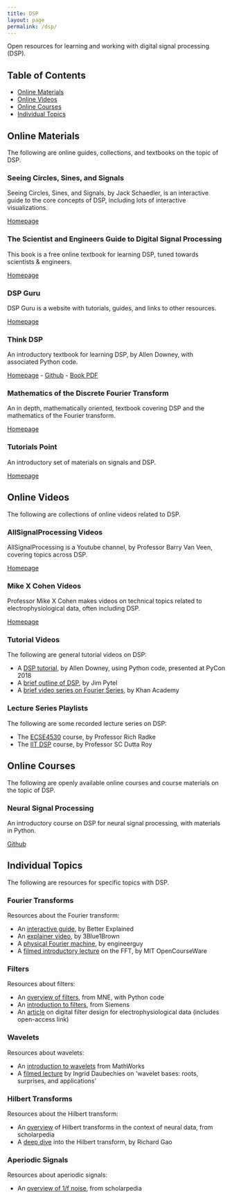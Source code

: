 ```yaml
---
title: DSP
layout: page
permalink: /dsp/
---
```


Open resources for learning and working with digital signal processing (DSP).

## Table of Contents

- [Online Materials](#online-materials)
- [Online Videos](#online-videos)
- [Online Courses](#online-courses)
- [Individual Topics](#individual-topics)

## Online Materials

The following are online guides, collections, and textbooks on the topic of DSP. 

### Seeing Circles, Sines, and Signals

Seeing Circles, Sines, and Signals, by Jack Schaedler, is an interactive guide to the core concepts of DSP, including lots of interactive visualizations.

[Homepage](https://jackschaedler.github.io/circles-sines-signals/)

### The Scientist and Engineers Guide to Digital Signal Processing

This book is a free online textbook for learning DSP, tuned towards scientists & engineers.

[Homepage](https://www.dspguide.com/)

### DSP Guru

DSP Guru is a website with tutorials, guides, and links to other resources.

[Homepage](https://dspguru.com)

### Think DSP

An introductory textbook for learning DSP, by Allen Downey, with associated Python code.

[Homepage](https://greenteapress.com/wp/think-dsp/) -
[Github](https://github.com/AllenDowney/ThinkDSP) -
[Book PDF](https://greenteapress.com/thinkdsp/thinkdsp.pdf)

### Mathematics of the Discrete Fourier Transform

An in depth, mathematically oriented, textbook covering DSP and the mathematics of the Fourier transform.

[Homepage](https://ccrma.stanford.edu/~jos/mdft/mdft.html)

### Tutorials Point

An introductory set of materials on signals and DSP.

[Homepage](https://www.tutorialspoint.com/digital_signal_processing/index.htm)

## Online Videos

The following are collections of online videos related to DSP.

### AllSignalProcessing Videos

AllSignalProcessing is a Youtube channel, by Professor Barry Van Veen, covering topics across DSP.

[Homepage](https://www.youtube.com/user/allsignalprocessing/)

### Mike X Cohen Videos

Professor Mike X Cohen makes videos on technical topics related to electrophysiological data, often including DSP.

[Homepage](https://www.youtube.com/channel/UCUR_LsXk7IYyueSnXcNextQ/)

### Tutorial Videos

The following are general tutorial videos on DSP:
- A [DSP tutorial](https://www.youtube.com/watch?v=SrJq2AzXZME), by Allen Downey, using Python code, presented at PyCon 2018
- A [brief outline of DSP](https://www.youtube.com/watch?v=WgJMjDh0nLU), by Jim Pytel
- A [brief video series on Fourier Series](https://www.khanacademy.org/science/electrical-engineering/ee-signals), by Khan Academy

### Lecture Series Playlists

The following are some recorded lecture series on DSP:
- The [ECSE4530](https://www.youtube.com/watch?v=hVOA8VtKLgk&list=PLuh62Q4Sv7BUSzx5Jr8Wrxxn-U10qG1et) course, by Professor Rich Radke
- The [IIT DSP](https://www.youtube.com/watch?v=6dFnpz_AEyA&list=PL9567DFCA3A66F299) course, by Professor SC Dutta Roy

## Online Courses

The following are openly available online courses and course materials on the topic of DSP.

### Neural Signal Processing

An introductory course on DSP for neural signal processing, with materials in Python.

[Github](https://github.com/rdgao/COGS118C)

## Individual Topics

The following are resources for specific topics with DSP.

### Fourier Transforms

Resources about the Fourier transform:
- An [interactive guide](https://betterexplained.com/articles/an-interactive-guide-to-the-fourier-transform/), by Better Explained
- An [explainer video](https://www.youtube.com/watch?v=spUNpyF58BY), by 3Blue1Brown
- A [physical Fourier machine](https://hackaday.com/2014/11/18/harmonic-analyzer-mechanical-fourier-computer/), by engineerguy
- A [filmed introductory lecture](https://www.youtube.com/watch?v=iTMn0Kt18tg) on the FFT, by MIT OpenCourseWare

### Filters

Resources about filters:
- An [overview of filters](https://martinos.org/mne/stable/auto_tutorials/discussions/plot_background_filtering.html), from MNE, with Python code
- An [introduction to filters](https://community.plm.automation.siemens.com/t5/Testing-Knowledge-Base/Introduction-to-Filters-FIR-versus-IIR/ta-p/520959), from Siemens
- An [article](https://app.dimensions.ai/details/publication/pub.1019839915) on digital filter design for electrophysiological data (includes open-access link)

### Wavelets

Resources about wavelets:
- An [introduction to wavelets](https://www.mathworks.com/help/wavelet/gs/what-is-a-wavelet.html) from MathWorks
- A [filmed lecture](https://www.youtube.com/watch?v=tMV61BZCrhk) by Ingrid Daubechies on 'wavelet bases: roots, surprises, and applications'

### Hilbert Transforms

Resources about the Hilbert transform:
- An [overview](http://www.scholarpedia.org/article/Hilbert_transform_for_brain_waves) of Hilbert transforms in the context of neural data, from scholarpedia
- A [deep dive](http://www.rdgao.com/roemerhasit_Hilbert_Transform/) into the Hilbert transform, by Richard Gao

### Aperiodic Signals

Resources about aperiodic signals:
- An [overview of 1/f noise](http://www.scholarpedia.org/article/1/f_noise), from scholarpedia
